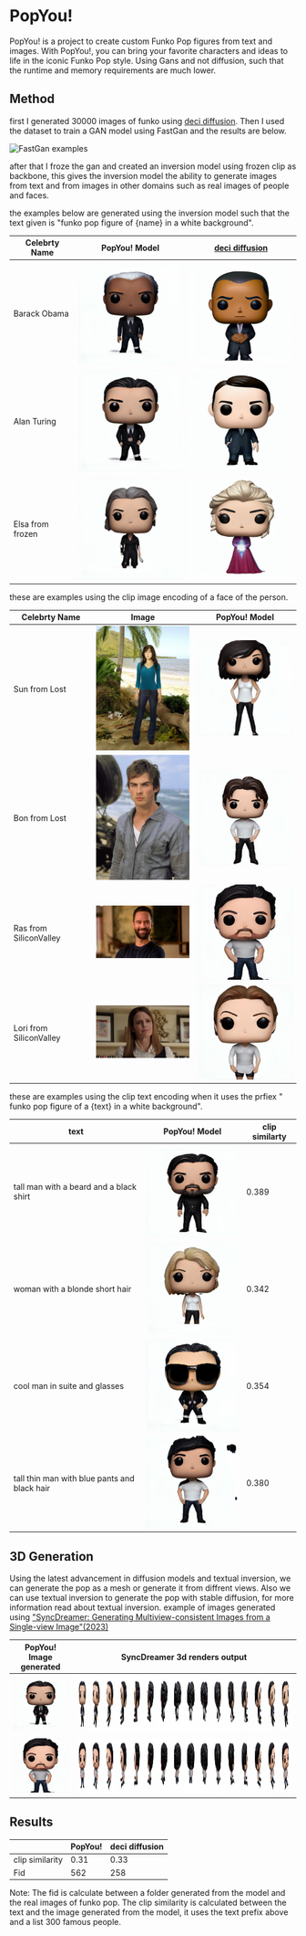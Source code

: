 # PopYou!

PopYou! is a project to create custom Funko Pop figures from text and images. With PopYou!, you can bring your favorite characters and ideas to life in the iconic Funko Pop style.
Using Gans and not diffusion, such that the runtime and memory requirements are much lower.


## Method

first I generated 30000 images of funko using [deci diffusion](https://deci.ai/blog/decidiffusion-1-0-3x-faster-than-stable-diffusion-same-quality/).
Then I used the dataset to train a GAN model using FastGan and the results are below.

![FastGan examples](assets/fast_gan_examples.jpg)

after that I froze the gan and created an inversion model using frozen clip as backbone,
this gives the inversion model the ability to generate images from text and from images in other domains such as real images of people and faces.


the examples below are generated using the inversion model such that the
text given is "funko pop figure of {name} in a white background".


| Celebrty Name    | PopYou! Model | [deci diffusion](https://deci.ai/blog/decidiffusion-1-0-3x-faster-than-stable-diffusion-same-quality/) |
|------------------|---------------|--------------------------------------------------------------------------------------------------------|
| Barack Obama     | <img src="assets/Barack_Obama_fastgan.png" width="200"> | <img src="assets/Barack_Obama_deci.png" width="200">                                                   |
| Alan Turing      | <img src="assets/Alan_Turing_fastgan.png" width="200"> | <img src="assets/Alan_Turing_deci.png" width="200">                                                    |
| Elsa from frozen | <img src="assets/Elsa_fastgan.png" width="200"> | <img src="assets/Elsa_deci.png" width="200">                                                           |


these are examples using the clip image encoding of a face of the person.

| Celebrty Name        | Image                                                        | PopYou! Model                                                 |
|----------------------|--------------------------------------------------------------|---------------------------------------------------------------|
| Sun from Lost        | <img src="assets/sun_Lost_image.webp" width="200">           | <img src="assets/sun_Lost_fastgan.png" width="200">           |
| Bon from Lost        | <img src="assets/bon_Lost_image.webp" width="200">           | <img src="assets/bon_Lost_fastgan.png" width="200">           |
| Ras from SiliconValley | <img src="assets/ras_SiliconValley_image.webp" width="200">  | <img src="assets/ras_SiliconValley_fastgan.png" width="200">  |
| Lori from SiliconValley | <img src="assets/lori_SiliconValley_image.jpeg" width="200"> | <img src="assets/lori_SiliconValley_fastgan.png" width="200"> |


these are examples using the clip text encoding when it uses the prfiex " funko pop figure of a {text} in a white background".

| text                    | PopYou! Model                                     | clip similarty |
|-------------------------|---------------------------------------------------|----------------|
| tall man with a beard and a black shirt          | <img src="assets/text_1_example.png" width="200"> | 0.389          |
| woman with a blonde short hair           | <img src="assets/text_2_example.png" width="200"> | 0.342          |
| cool man in suite and glasses  | <img src="assets/text_3_example.png" width="200"> | 0.354          |
| tall thin man with blue pants and black hair  | <img src="assets/text_4_example.png" width="200"> | 0.380          |


## 3D Generation

Using the latest advancement in diffusion models and textual inversion, we can generate the pop as a mesh or generate it from diffrent views.
Also we can use textual inversion to generate the pop with stable diffusion, for more information read about textual inversion.
example of images generated using ["SyncDreamer: Generating Multiview-consistent Images from a Single-view Image"(2023)](https://arxiv.org/abs/2309.03453)


| PopYou! Image generated | SyncDreamer 3d renders output                      |
|-------------------------|----------------------------------------------------|
| <img src="assets/Alan_Turing_fastgan.png" width="200">                    | <img src="assets/alan_turing_3d.png" height="100"> |
| <img src="assets/ras_SiliconValley_fastgan.png" width="200">                     | <img src="assets/ras_3d.png" height="100">         |

## Results

|                 | PopYou! | deci diffusion |
|-----------------|---------|----------------|
| clip similarity | 0.31    | 0.33           |
| Fid             | 562     | 258            |

Note:
The fid is calculate between a folder generated from the model and the real images of funko pop.
The clip similarity is calculated between the text and the image generated from the model, it uses the text prefix above and a list 300 famous people.